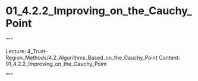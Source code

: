 # 01_4.2.2_Improving_on_the_Cauchy_Point

"""

Lecture: 4_Trust-Region_Methods/4.2_Algorithms_Based_on_the_Cauchy_Point
Content: 01_4.2.2_Improving_on_the_Cauchy_Point

"""

